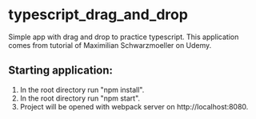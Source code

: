 # typescript_drag_and_drop
Simple app with drag and drop to practice typescript.
This application comes from tutorial of Maximilian Schwarzmoeller on Udemy.

## Starting application:
1. In the root directory run "npm install".
2. In the root directory run "npm start".
3. Project will be opened with webpack server on http://localhost:8080.
